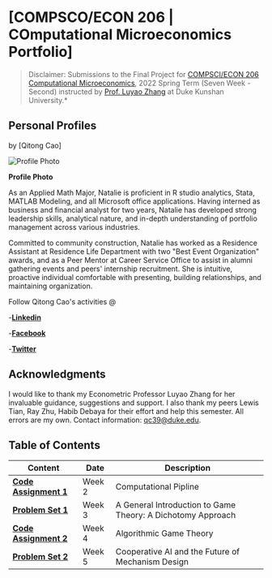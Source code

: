 # [COMPSCO/ECON 206 | COmputational Microeconomics Portfolio] 

> Disclaimer: Submissions to the Final Project for [COMPSCI/ECON 206 Computational Microeconomics](https://ce.pubpub.org/), 2022 Spring Term (Seven Week - Second) instructed by [Prof. Luyao Zhang](http://scholars.duke.edu/person/luyao.zhang) at Duke Kunshan University.*


## Personal Profiles

by [Qitong Cao]

![Profile Photo](./photo.png)


**Profile Photo**

As an Applied Math Major, Natalie is proficient in R studio analytics, Stata, MATLAB Modeling, and all Microsoft office applications. Having interned as business and financial analyst for two years, Natalie has developed strong leadership skills, analytical nature, and in-depth understanding of portfolio management across various industries. 

Committed to community construction, Natalie has worked as a Residence Assistant at Residence Life Department with two "Best Event Organization" awards, and as a Peer Mentor at Career Service Office to assist in alumni gathering events and peers' internship recruitment. She is intuitive, proactive individual comfortable with presenting, building relationships, and maintaining organization.

Follow Qitong Cao's activities @

-**[Linkedin](https://www.linkedin.com/in/natalie-cao-568a28176/)**

-**[Facebook](https://www.facebook.com/profile.php?id=100028120429318)**

-**[Twitter](https://twitter.com/NatalieCao9)**



## Acknowledgments

I would like to thank my Econometric Professor Luyao Zhang for her invaluable guidance, suggestions and support. I also thank my peers Lewis Tian, Ray Zhu, Habib Debaya for their effort and help this semester. All errors are my own. Contact information: [qc39@duke.edu](qc39@duke.edu).

## Table of Contents

| Content| Date|Description|
| ----------- | ----------- |-----------|
| **[Code Assignment 1](https://github.com/CSEcon/Natalie_Cao_CSEcon206_Spring2022/tree/main/CodeAssignment1)** |  Week 2 |Computational Pipline|
| **[Problem Set 1](https://github.com/CSEcon/Natalie_Cao_CSEcon206_Spring2022/blob/main/ProblemSet1/CSECON206_ProblemSet1_Qitong.pdf)** | Week 3 |A General Introduction to Game Theory: A Dichotomy Approach|
| **[Code Assignment 2](https://github.com/CSEcon/Natalie_Cao_CSEcon206_Spring2022/blob/main/CodeAssignment2/Code%20Assignment%202_%20Algorithmic%20Game%20Theory.ipynb)** | Week 4 | Algorithmic Game Theory|
| **[Problem Set 2](https://github.com/CSEcon/Natalie_Cao_CSEcon206_Spring2022/blob/main/ProblemSet2/qc39.md)** | Week 5 | Cooperative AI and the Future of Mechanism Design|

